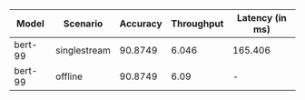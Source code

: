 | Model   | Scenario     |   Accuracy |   Throughput | Latency (in ms)   |
|---------|--------------|------------|--------------|-------------------|
| bert-99 | singlestream |    90.8749 |        6.046 | 165.406           |
| bert-99 | offline      |    90.8749 |        6.09  | -                 |